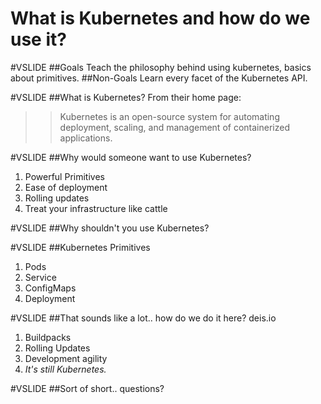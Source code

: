 # What is Kubernetes and how do we use it?

#VSLIDE
##Goals
Teach the philosophy behind using kubernetes, basics about primitives.
##Non-Goals
Learn every facet of the Kubernetes API.

#VSLIDE
##What is Kubernetes?
From their home page: 
> > Kubernetes is an open-source system for automating deployment, scaling, and management of containerized applications.

#VSLIDE
##Why would someone want to use Kubernetes?
1. Powerful Primitives
2. Ease of deployment
3. Rolling updates
4. Treat your infrastructure like cattle

#VSLIDE
##Why shouldn't you use Kubernetes?

#VSLIDE
##Kubernetes Primitives
1. Pods
2. Service
3. ConfigMaps
4. Deployment

#VSLIDE
##That sounds like a lot.. how do we do it here?
deis.io
1. Buildpacks
2. Rolling Updates
3. Development agility
4. *It's still Kubernetes.*

#VSLIDE
##Sort of short.. questions?



